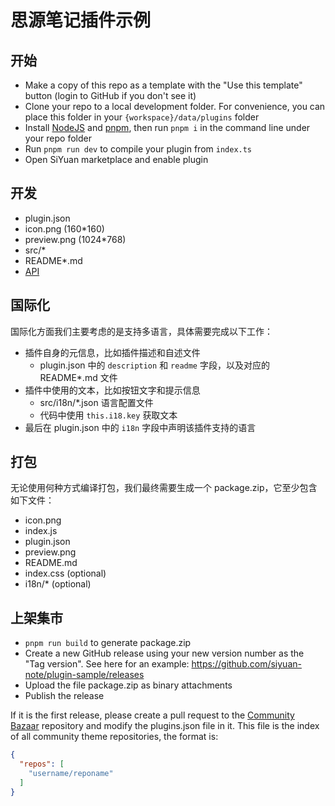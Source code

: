 # 思源笔记插件示例

## 开始

* Make a copy of this repo as a template with the "Use this template" button (login to GitHub if you don't see it)
* Clone your repo to a local development folder. For convenience, you can place this folder in
  your `{workspace}/data/plugins` folder
* Install [NodeJS](https://nodejs.org/en/download) and [pnpm](https://pnpm.io/installation), then run `pnpm i` in the
  command line under your repo folder
* Run `pnpm run dev` to compile your plugin from `index.ts`
* Open SiYuan marketplace and enable plugin

## 开发

* plugin.json
* icon.png (160*160)
* preview.png (1024*768)
* src/*
* README*.md
* [API](https://github.com/siyuan-note/petal)

## 国际化

国际化方面我们主要考虑的是支持多语言，具体需要完成以下工作：

* 插件自身的元信息，比如插件描述和自述文件
    * plugin.json 中的 `description` 和 `readme` 字段，以及对应的 README*.md 文件
* 插件中使用的文本，比如按钮文字和提示信息
    * src/i18n/*.json 语言配置文件
    * 代码中使用 `this.i18.key` 获取文本
* 最后在 plugin.json 中的 `i18n` 字段中声明该插件支持的语言

## 打包

无论使用何种方式编译打包，我们最终需要生成一个 package.zip，它至少包含如下文件：

* icon.png
* index.js
* plugin.json
* preview.png
* README.md
* index.css (optional)
* i18n/* (optional)

## 上架集市

* `pnpm run build` to generate package.zip
* Create a new GitHub release using your new version number as the "Tag version". See here for an
  example: https://github.com/siyuan-note/plugin-sample/releases
* Upload the file package.zip as binary attachments
* Publish the release

If it is the first release, please create a pull request to
the [Community Bazaar](https://github.com/siyuan-note/bazaar) repository and modify the plugins.json file in it. This
file is the index of all community theme repositories, the format is:

```json
{
  "repos": [
    "username/reponame"
  ]
}
```

